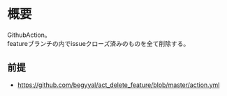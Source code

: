 # 概要

GithubAction。  
featureブランチの内でissueクローズ済みのものを全て削除する。  

## 前提

- https://github.com/begyyal/act_delete_feature/blob/master/action.yml

